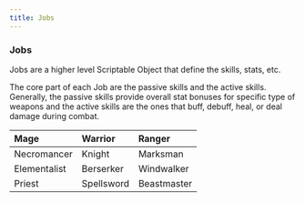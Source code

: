 ```yaml
---
title: Jobs
---
```

### Jobs

Jobs are a higher level Scriptable Object that define the skills, stats, etc.

The core part of each Job are the passive skills and the active skills. Generally, the passive skills provide overall stat bonuses for specific type of weapons and the active skills are the ones that buff, debuff, heal, or deal damage during combat.

| Mage           | Warrior    | Ranger        
|:-|:-|:-|
| Necromancer    | Knight     | Marksman      
| Elementalist   | Berserker  | Windwalker    
| Priest         | Spellsword | Beastmaster   